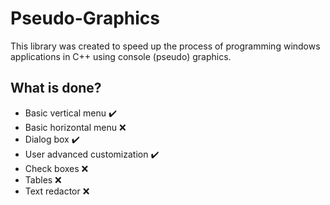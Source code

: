 # Pseudo-Graphics
This library was created to speed up the process of programming windows applications in C++ using console (pseudo) graphics.

## What is done?
  * Basic vertical menu ✔️
  * Basic horizontal menu ❌
  * Dialog box ✔️
  * User advanced customization ✔️
  * Check boxes ❌
  * Tables ❌
  * Text redactor ❌
